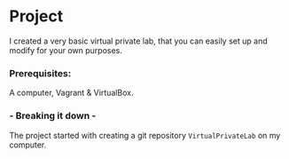 # Project
I created a very basic virtual private lab, that you can easily set up and modify for your own purposes. 
<br>
### Prerequisites: 
A computer, Vagrant & VirtualBox.
<br> 
### - Breaking it down -
The project started with creating a git repository `VirtualPrivateLab` on my computer.

